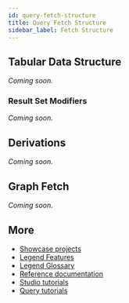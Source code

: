 ```yaml
---
id: query-fetch-structure
title: Query Fetch Structure
sidebar_label: Fetch Structure
---
```


## Tabular Data Structure

_Coming soon._

### Result Set Modifiers

_Coming soon._

## Derivations

_Coming soon._

## Graph Fetch

_Coming soon._

## More
- [Showcase projects](../showcases/showcase-projects.md)
- [Legend Features](../overview/legend-features.md)
- [Legend Glossary](../overview/legend-glossary.md)
- [Reference documentation](../reference/legend-language.md)
- [Studio tutorials](../tutorials/studio-workspace.md)
- [Query tutorials](../tutorials/query-builder.md)